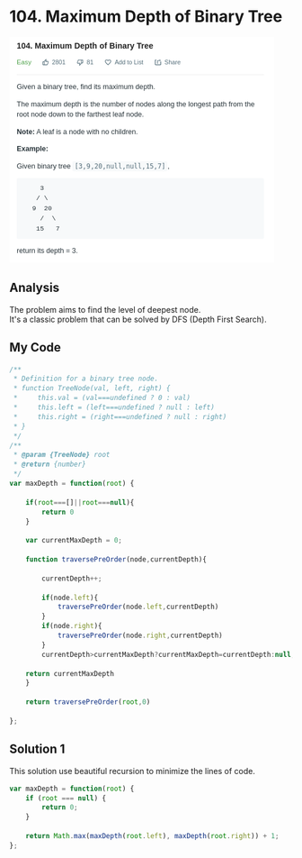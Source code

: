 # 104. Maximum Depth of Binary Tree

![](.gitbook/assets/image%20%281%29.png)

## Analysis

The problem aims to find the level of deepest node.  
It's a classic problem that can be solved by DFS \(Depth First Search\).  


## My Code

```javascript
/**
 * Definition for a binary tree node.
 * function TreeNode(val, left, right) {
 *     this.val = (val===undefined ? 0 : val)
 *     this.left = (left===undefined ? null : left)
 *     this.right = (right===undefined ? null : right)
 * }
 */
/**
 * @param {TreeNode} root
 * @return {number}
 */
var maxDepth = function(root) {
    
    if(root===[]||root===null){
        return 0
    }
    
    var currentMaxDepth = 0;
    
    function traversePreOrder(node,currentDepth){
        
        currentDepth++;
        
        if(node.left){    
            traversePreOrder(node.left,currentDepth)
        }
        if(node.right){
            traversePreOrder(node.right,currentDepth)
        }
        currentDepth>currentMaxDepth?currentMaxDepth=currentDepth:null;
        
    return currentMaxDepth
    }
    
    return traversePreOrder(root,0)
    
};
```

## Solution 1

This solution use beautiful recursion to minimize the lines of code.

```javascript
var maxDepth = function(root) {
    if (root === null) {
        return 0;
    }  
    
    return Math.max(maxDepth(root.left), maxDepth(root.right)) + 1;
};
```

